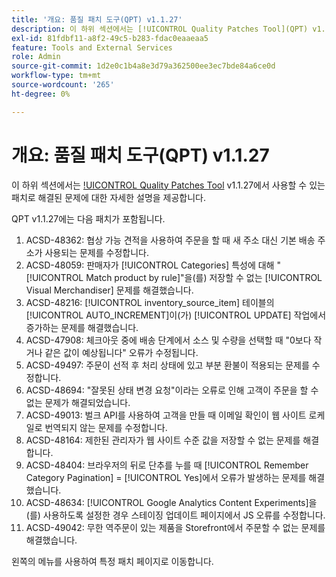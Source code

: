 ```yaml
---
title: '개요: 품질 패치 도구(QPT) v1.1.27'
description: 이 하위 섹션에서는 [!UICONTROL Quality Patches Tool](QPT) v1.1.27에서 사용할 수 있는 패치로 해결된 문제에 대한 자세한 설명을 제공합니다.
exl-id: 81fdbf11-a8f2-49c5-b283-fdac0eaaeaa5
feature: Tools and External Services
role: Admin
source-git-commit: 1d2e0c1b4a8e3d79a362500ee3ec7bde84a6ce0d
workflow-type: tm+mt
source-wordcount: '265'
ht-degree: 0%

---
```


# 개요: 품질 패치 도구(QPT) v1.1.27

이 하위 섹션에서는 [!UICONTROL Quality Patches Tool](QPT) v1.1.27에서 사용할 수 있는 패치로 해결된 문제에 대한 자세한 설명을 제공합니다.

QPT v1.1.27에는 다음 패치가 포함됩니다.

1. ACSD-48362: 협상 가능 견적을 사용하여 주문을 할 때 새 주소 대신 기본 배송 주소가 사용되는 문제를 수정합니다.
1. ACSD-48059: 판매자가 [!UICONTROL Categories] 특성에 대해 &quot;[!UICONTROL Match product by rule]&quot;을(를) 저장할 수 없는 [!UICONTROL Visual Merchandiser] 문제를 해결했습니다.
1. ACSD-48216: [!UICONTROL inventory_source_item] 테이블의 [!UICONTROL AUTO_INCREMENT]이(가) [!UICONTROL UPDATE] 작업에서 증가하는 문제를 해결했습니다.
1. ACSD-47908: 체크아웃 중에 배송 단계에서 소스 및 수량을 선택할 때 &quot;0보다 작거나 같은 값이 예상됩니다&quot; 오류가 수정됩니다.
1. ACSD-49497: 주문이 선적 후 처리 상태에 있고 부분 환불이 적용되는 문제를 수정합니다.
1. ACSD-48694: &quot;잘못된 상태 변경 요청&quot;이라는 오류로 인해 고객이 주문을 할 수 없는 문제가 해결되었습니다.
1. ACSD-49013: 벌크 API를 사용하여 고객을 만들 때 이메일 확인이 웹 사이트 로케일로 번역되지 않는 문제를 수정합니다.
1. ACSD-48164: 제한된 관리자가 웹 사이트 수준 값을 저장할 수 없는 문제를 해결합니다.
1. ACSD-48404: 브라우저의 뒤로 단추를 누를 때 [!UICONTROL Remember Category Pagination] = [!UICONTROL Yes]에서 오류가 발생하는 문제를 해결했습니다.
1. ACSD-48634: [!UICONTROL Google Analytics Content Experiments]을(를) 사용하도록 설정한 경우 스테이징 업데이트 페이지에서 JS 오류를 수정합니다.
1. ACSD-49042: 무한 역주문이 있는 제품을 Storefront에서 주문할 수 없는 문제를 해결했습니다.

왼쪽의 메뉴를 사용하여 특정 패치 페이지로 이동합니다.
